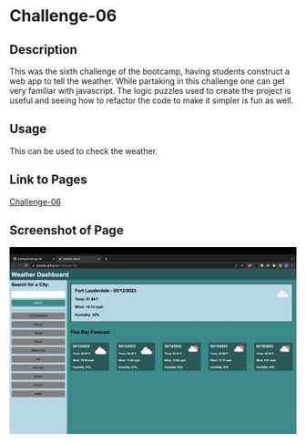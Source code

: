 # Challenge-06

## Description

This was the sixth challenge of the bootcamp, having students construct a web app to tell the weather. While partaking in this challenge one can get very familiar with javascript. The logic puzzles used to create the project is useful and seeing how to refactor the code to make it simpler is fun as well.

## Usage

This can be used to check the weather.

## Link to Pages

[Challenge-06](https://ptookey.github.io/Challenge-06/)

## Screenshot of Page

![Challenge-06](Challenge-06.png)
